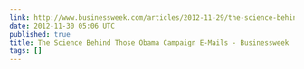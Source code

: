 ```yaml
---
link: http://www.businessweek.com/articles/2012-11-29/the-science-behind-those-obama-campaign-e-mails
date: 2012-11-30 05:06 UTC
published: true
title: The Science Behind Those Obama Campaign E-Mails - Businessweek
tags: []
---
```



